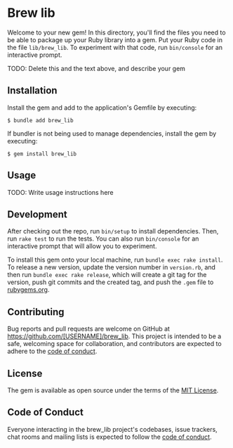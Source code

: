 # Brew lib

Welcome to your new gem! In this directory, 
you'll find the files you need to be able to package up your Ruby library into a gem. 
Put your Ruby code in the file `lib/brew_lib`. 
To experiment with that code, run `bin/console` for an interactive prompt.

TODO: Delete this and the text above, and describe your gem

## Installation

Install the gem and add to the application's Gemfile by executing:

    $ bundle add brew_lib

If bundler is not being used to manage dependencies, install the gem by executing:

    $ gem install brew_lib

## Usage

TODO: Write usage instructions here

## Development

After checking out the repo, run `bin/setup` to install dependencies. Then, run `rake test` to run the tests. You can also run `bin/console` for an interactive prompt that will allow you to experiment.

To install this gem onto your local machine, run `bundle exec rake install`. To release a new version, update the version number in `version.rb`, and then run `bundle exec rake release`, which will create a git tag for the version, push git commits and the created tag, and push the `.gem` file to [rubygems.org](https://rubygems.org).

## Contributing

Bug reports and pull requests are welcome on GitHub at https://github.com/[USERNAME]/brew_lib. This project is intended to be a safe, welcoming space for collaboration, and contributors are expected to adhere to the [code of conduct](https://github.com/[USERNAME]/brew_lib/blob/main/CODE_OF_CONDUCT.md).

## License

The gem is available as open source under the terms of the [MIT License](https://opensource.org/licenses/MIT).

## Code of Conduct

Everyone interacting in the brew_lib project's codebases, issue trackers, chat rooms and mailing lists is expected to follow the [code of conduct](https://github.com/[USERNAME]/brew_lib/blob/main/CODE_OF_CONDUCT.md).
